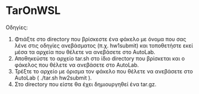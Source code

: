 # TarOnWSL
Οδηγίες:
1) Φτιάξτε στο directory που βρίσκεστε ένα φάκελο με όνομα που σας λένε στις οδηγίες ανεβάσματος (π.χ. hw1submit) και τοποθετήστε εκεί μέσα τα αρχεία που θέλετε να ανεβάσετε στο AutoLab.
3) Αποθηκεύστε το αρχείο tar.sh στο ίδιο directory που βρίσκεται και ο φάκελος που θέλετε να ανεβάσετε στο AutoLab.
4) Τρέξτε το αρχείο με όρισμα τον φάκελο που θέλετε να ανεβάσετε στο AutoLab ( ./tar.sh hw2submit ).
5) Στο directory που είστε θα έχει δημιουργηθεί ένα tar.gz.
